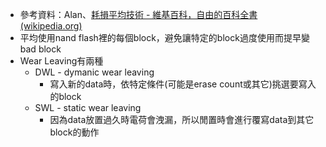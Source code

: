 - 參考資料：Alan、[耗損平均技術 - 維基百科，自由的百科全書 (wikipedia.org)](https://zh.wikipedia.org/zh-tw/%E8%80%97%E6%90%8D%E5%B9%B3%E5%9D%87%E6%8A%80%E8%A1%93)
- 平均使用nand flash裡的每個block，避免讓特定的block過度使用而提早變bad block
- Wear Leaving有兩種
	- DWL - dymanic wear leaving
		- 寫入新的data時，依特定條件(可能是erase count或其它)挑選要寫入的block
	- SWL - static wear leaving
		- 因為data放置過久時電荷會洩漏，所以閒置時會進行覆寫data到其它block的動作
